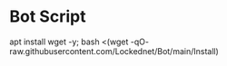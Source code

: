 #  Bot Script

apt install wget -y; bash <(wget -qO- raw.githubusercontent.com/Lockednet/Bot/main/Install)
